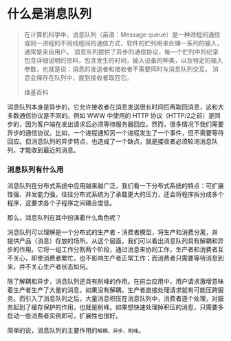 # 什么是消息队列

> 在计算机科学中，消息队列（英语：Message queue）是一种进程间通信或同一进程的不同线程间的通信方式，软件的贮列用来处理一系列的输入，通常是来自用户。
> 消息队列提供了异步的通信协议，每一个贮列中的纪录包含详细说明的资料，包含发生的时间，输入设备的种类，以及特定的输入参数，也就是说：消息的发送者和接收者不需要同时与消息队列交互。
> 消息会保存在队列中，直到接收者取回它。
>
> 维基百科

消息队列本身是异步的，它允许接收者在消息发送很长时间后再取回消息，这和大多数通信协议是不同的。例如 WWW 中使用的 HTTP 协议（HTTP/2之前）是同步的，因为客户端在发出请求后必须等待服务器回应。然而，很多情况下我们需要异步的通信协议。比如，一个进程通知另一个进程发生了一个事件，但不需要等待回应。但消息队列的异步特点，也造成了一个缺点，就是接收者必须轮询消息队列，才能收到最近的消息。

### 消息队列有什么用

消息队列在分布式系统中应用越来越广泛，我们看一下分布式系统的特点：可扩展性强、并发能力强，往往分布式系统为了承载更大的压力，还会将程序拆分成多个程序，这要求各个子程序之间耦合度低。

那么，消息队列在其中扮演着什么角色呢？

消息队列可以理解是一个分布式的生产者 - 消费者模型，将生产和消费分离，并提供产品（消息）存放的场所。从这个层面，我们可以看出消息队列具有解耦和异步的作用。它将一组工作分割两个阶段，通过消息来协同工作，生产者和消费者互不关心，即使消费者繁忙，也不影响生产者正常工作；而消费者只需要等待消息到来，并不关心生产者状态如何。

除了解耦和异步，消息队列还具有削峰的作用。在前台应用中，用户请求激增意味着生产者生产了大量的消息，如果没有解耦，生产者直接处理请求就有可能压跨服务。而引入了消息队列之后，大量消息积压在消息队列中，消费者逐个处理，对服务起到了缓存保护的作用，也就是削峰。如果想快速处理掉积压的消息，只需要多启动一些消费者实例即可，扩展性也很好。

简单的说，消息队列的主要作用的`解耦、异步、削峰`。